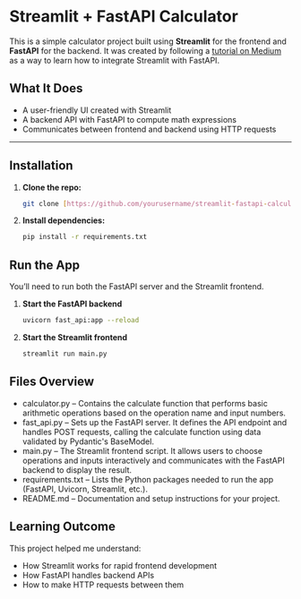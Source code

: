 # Streamlit + FastAPI Calculator

This is a simple calculator project built using **Streamlit** for the frontend and **FastAPI** for the backend. It was created by following a [tutorial on Medium](https://medium.com/codex/streamlit-fastapi-%EF%B8%8F-the-ingredients-you-need-for-your-next-data-science-recipe-ffbeb5f76a92) as a way to learn how to integrate Streamlit with FastAPI.

## What It Does
- A user-friendly UI created with Streamlit
- A backend API with FastAPI to compute math expressions
- Communicates between frontend and backend using HTTP requests

---

## Installation

1. **Clone the repo:**
   ```bash
   git clone [https://github.com/yourusername/streamlit-fastapi-calculator.git](https://github.com/aselya9185/streamlit-calculator.git)

2. **Install dependencies:**
   ```bash
   pip install -r requirements.txt

## Run the App
You’ll need to run both the FastAPI server and the Streamlit frontend.

1. **Start the FastAPI backend**
   ```bash
   uvicorn fast_api:app --reload

2. **Start the Streamlit frontend**
   ```bash
   streamlit run main.py

## Files Overview
- calculator.py – Contains the calculate function that performs basic arithmetic operations based on the operation name and input numbers.
- fast_api.py – Sets up the FastAPI server. It defines the API endpoint and handles POST requests, calling the calculate function using data validated by Pydantic's BaseModel.
- main.py – The Streamlit frontend script. It allows users to choose operations and inputs interactively and communicates with the FastAPI backend to display the result.
- requirements.txt – Lists the Python packages needed to run the app (FastAPI, Uvicorn, Streamlit, etc.).
- README.md – Documentation and setup instructions for your project.

## Learning Outcome
This project helped me understand:
- How Streamlit works for rapid frontend development
- How FastAPI handles backend APIs
- How to make HTTP requests between them

